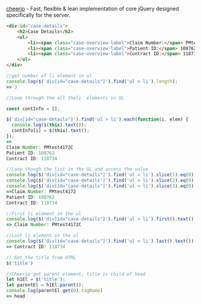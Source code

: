 

[cheerio](https://cheerio.js.org/) - Fast, flexible & lean implementation of core jQuery designed specifically for the server.
	
	
	
	
```html
<div id="case-details">
	<h2>Case Details</h2>
	<ul>
		<li><span class="case-overview-label">Claim Number:</span> PMtest4172</li>
		<li><span class="case-overview-label">Patient ID:</span> 108762</li>
		<li><span class="case-overview-label">Contract ID:</span> 118734</li>
	</ul>
</div>
```

```javascript
//get number of li element in ul 
console.log($('div[id="case-details"]').find('ul > li').length);
=> 3
```

```javascript
//Loop through the all theli  elements in UL

const contInfo = [];

$('div[id="case-details"]').find('ul > li').each(function(i, elem) {
  console.log($(this).text());
  contInfo[i] = $(this).text();
});
=>
Claim Number: PMtest4172C
Patient ID: 108762
Contract ID: 118734
```

```javascript
//Loop though the list in the UL and access the value
console.log($('div[id="case-details"]').find('ul > li').slice(1).eq(0).text());
console.log($('div[id="case-details"]').find('ul > li').slice(2).eq(0).text());
console.log($('div[id="case-details"]').find('ul > li').slice(3).eq(0).text());
=>Claim Number: PMtest4172
Patient ID: 108762
Contract ID: 118734
```

```javascript
//First li element in the ul
console.log($('div[id="case-details"]').find('ul > li').first().text());
=> Claim Number: PMtest4172C
```

```javascript
//Last li element in the ul
console.log($('div[id="case-details"]').find('ul > li').last().text());
=> Contract ID: 118734
```

```javascript
// Get the title from HTML  
$('title')
```

```javascript
//Cheerio get parent element, title is child of head
let h1El = $('title');
let parentEl = h1El.parent();
console.log(parentEl.get(0).tagName)
=> head
```



